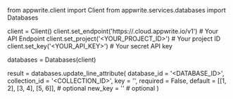 from appwrite.client import Client
from appwrite.services.databases import Databases

client = Client()
client.set_endpoint('https://<REGION>.cloud.appwrite.io/v1') # Your API Endpoint
client.set_project('<YOUR_PROJECT_ID>') # Your project ID
client.set_key('<YOUR_API_KEY>') # Your secret API key

databases = Databases(client)

result = databases.update_line_attribute(
    database_id = '<DATABASE_ID>',
    collection_id = '<COLLECTION_ID>',
    key = '',
    required = False,
    default = [[1, 2], [3, 4], [5, 6]], # optional
    new_key = '' # optional
)
